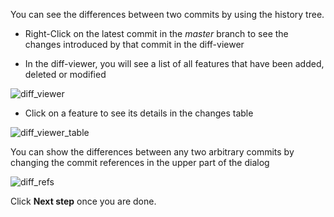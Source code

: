 You can see the differences between two commits by using the history tree.

* Right-Click on the latest commit in the *master* branch to see the changes introduced by that commit in the diff-viewer

* In the diff-viewer, you will see a list of all features that have been added, deleted or modified

![diff_viewer](diff_viewer.png)

* Click on a feature to see its details in the changes table

![diff_viewer_table](diff_viewer_table.png)

You can show the differences between any two arbitrary commits by changing the commit references in the upper part of the dialog

![diff_refs](diff_refs.png)

Click **Next step** once you are done.

